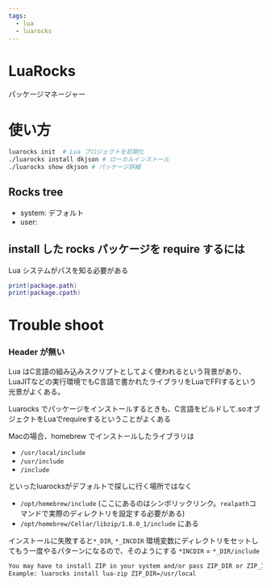 ```yaml
---
tags:
  - lua
  - luarocks
---
```


# LuaRocks

パッケージマネージャー

# 使い方

```sh
luarocks init  # Lua プロジェクトを初期化
./luarocks install dkjson # ローカルインストール
./luarocks show dkjson # パッケージ詳細

```

## Rocks tree

- system: デフォルト
- user: 

## install した rocks パッケージを require するには

Lua システムがパスを知る必要がある
```lua
print(package.path)
print(package.cpath)
```


# Trouble shoot

### Header が無い

Lua はC言語の組み込みスクリプトとしてよく使われるという背景があり、LuaJITなどの実行環境でもC言語で書かれたライブラリをLuaでFFIするという光景がよくある。

Luarocks でパッケージをインストールするときも、C言語をビルドして.soオブジェクトをLuaでrequireするということがよくある

Macの場合、homebrew でインストールしたライブラリは
- `/usr/local/include`
- `/usr/include`
- `/include`

といったluarocksがデフォルトで探しに行く場所ではなく
- `/opt/homebrew/include` (ここにあるのはシンボリックリンク。`realpath`コマンドで実際のディレクトリを設定する必要がある)
- `/opt/homebrew/Cellar/libzip/1.8.0_1/include`
にある

インストールに失敗すると`*_DIR`, `*_INCDIR` 環境変数にディレクトリをセットしてもう一度やるパターンになるので、そのようにする
`*INCDIR` = `*_DIR/include`
```sh
You may have to install ZIP in your system and/or pass ZIP_DIR or ZIP_INCDIR to the luarocks command.
Example: luarocks install lua-zip ZIP_DIR=/usr/local
```